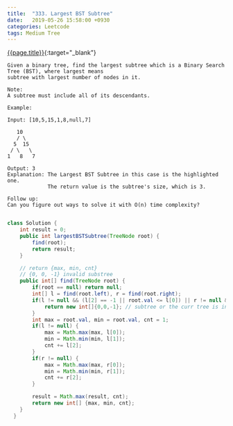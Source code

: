 ```yaml
---
title:  "333. Largest BST Subtree"
date:   2019-05-26 15:58:00 +0930
categories: Leetcode
tags: Medium Tree
---
```


[{{page.title}}](https://leetcode.com/problems/largest-bst-subtree/){:target="_blank"}

    Given a binary tree, find the largest subtree which is a Binary Search Tree (BST), where largest means
    subtree with largest number of nodes in it.

    Note:
    A subtree must include all of its descendants.

    Example:

    Input: [10,5,15,1,8,null,7]

       10
       / \
      5  15
     / \   \
    1   8   7

    Output: 3
    Explanation: The Largest BST Subtree in this case is the highlighted one.
                 The return value is the subtree's size, which is 3.

    Follow up:
    Can you figure out ways to solve it with O(n) time complexity?


```java

class Solution {
    int result = 0;
    public int largestBSTSubtree(TreeNode root) {
        find(root);
        return result;
    }

    // return {max, min, cnt}
    // {0, 0, -1} invalid substree
    public int[] find(TreeNode root) {
        if(root == null) return null;
        int[] l = find(root.left), r = find(root.right);
        if(l != null && (l[2] == -1 || root.val <= l[0]) || r != null && (r[2] == -1 || root.val >= r[1])) {
            return new int[]{0,0,-1}; // subtree or the curr tree is invalid
        }
        int max = root.val, min = root.val, cnt = 1;
        if(l != null) {
            max = Math.max(max, l[0]);
            min = Math.min(min, l[1]);
            cnt += l[2];
        }
        if(r != null) {
            max = Math.max(max, r[0]);
            min = Math.min(min, r[1]);
            cnt += r[2];
        }

        result = Math.max(result, cnt);
        return new int[] {max, min, cnt};
    }
  }
```
